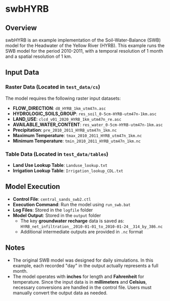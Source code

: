 # swbHYRB

## Overview
swbHYRB is an example implementation of the Soil-Water-Balance (SWB) model for the Headwater of the Yellow River (HYRB). This example runs the SWB model for the period 2010-2011, with a temporal resolution of 1 month and a spatial resolution of 1 km.

## Input Data
### Raster Data (Located in `test_data/cs`)
The model requires the following raster input datasets:
- **FLOW_DIRECTION**: `d8_HYRB_1km_utm47n.asc`
- **HYDROLOGIC_SOILS_GROUP**: `res_soil_0-5cm-HYRB-utm47n-1km.asc`
- **LAND_USE**: `clcd_v01_2020_HYRB_1km_utm47n_re.asc`
- **AVAILABLE_WATER_CONTENT**: `res_water_0-5cm-HYRB-utm47n-1km.asc`
- **Precipitation**: `pre_2010_2011_HYRB_utm47n_1km.nc`
- **Maximum Temperature**: `tmax_2010_2011_HYRB_utm47n_1km.nc`
- **Minimum Temperature**: `tmin_2010_2011_HYRB_utm47n_1km.nc`

### Table Data (Located in `test_data/tables`)
- **Land Use Lookup Table**: `Landuse_lookup.txt`
- **Irrigation Lookup Table**: `Irrigation_lookup_CDL.txt`

## Model Execution
- **Control File**: `central_sands_swb2.ctl`
- **Execution Command**: Run the model using `run_swb.bat`
- **Log Files**: Stored in the `logfile` folder
- **Model Output**: Stored in the `output` folder
  - The key **groundwater recharge** data is saved as: `HYRB_net_infiltration__2010-01-01_to_2010-01-24__314_by_386.nc`
  - Additional intermediate outputs are provided in `.nc` format

## Notes
- The original SWB model was designed for daily simulations. In this example, each recorded "day" in the output actually represents a full month.
- The model operates with **inches** for length and **Fahrenheit** for temperature. Since the input data is in **millimeters** and **Celsius**, necessary conversions are handled in the control file. Users must manually convert the output data as needed.
